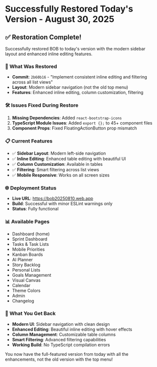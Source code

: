 # Successfully Restored Today's Version - August 30, 2025

## ✅ Restoration Complete!

Successfully restored BOB to today's version with the modern sidebar layout and enhanced inline editing features.

### 🔄 **What Was Restored**
- **Commit**: `2b60b16` - "Implement consistent inline editing and filtering across all list views"
- **Layout**: Modern sidebar navigation (not the old top menu)
- **Features**: Enhanced inline editing, column customization, filtering

### 🛠️ **Issues Fixed During Restore**
1. **Missing Dependencies**: Added `react-bootstrap-icons`
2. **TypeScript Module Issues**: Added `export {};` to 45+ component files
3. **Component Props**: Fixed FloatingActionButton prop mismatch

### 📋 **Current Features**
- ✅ **Sidebar Layout**: Modern left-side navigation
- ✅ **Inline Editing**: Enhanced table editing with beautiful UI
- ✅ **Column Customization**: Available in tables
- ✅ **Filtering**: Smart filtering across list views
- ✅ **Mobile Responsive**: Works on all screen sizes

### 🌐 **Deployment Status**
- **Live URL**: https://bob20250810.web.app
- **Build**: Successful with minor ESLint warnings only
- **Status**: Fully functional

### 📊 **Available Pages**
- Dashboard (home)
- Sprint Dashboard
- Tasks & Task Lists
- Mobile Priorities
- Kanban Boards
- AI Planner
- Story Backlog
- Personal Lists
- Goals Management
- Visual Canvas
- Calendar
- Theme Colors
- Admin
- Changelog

### 🎯 **What You Get Back**
- **Modern UI**: Sidebar navigation with clean design
- **Enhanced Editing**: Beautiful inline editing with hover effects
- **Column Management**: Customizable table columns
- **Smart Filtering**: Advanced filtering capabilities
- **Working Build**: No TypeScript compilation errors

You now have the full-featured version from today with all the enhancements, not the old version with the top menu!
